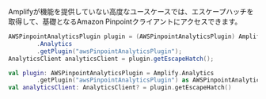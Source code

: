 Amplifyが機能を提供していない高度なユースケースでは、エスケープハッチを取得して、基礎となるAmazon Pinpointクライアントにアクセスできます。

<amplify-block-switcher> <amplify-block name="Java">

```java
AWSPinpointAnalyticsPlugin plugin = (AWSPinpointAnalyticsPlugin) Amplify
        .Analytics
        .getPlugin("awsPinpointAnalyticsPlugin");
AnalyticsClient analyticsClient = plugin.getEscapeHatch();
```

</amplify-block> <amplify-block name="Kotlin">

```kotlin
val plugin: AWSPinpointAnalyticsPlugin = Amplify.Analytics
        .getPlugin("awsPinpointAnalyticsPlugin") as AWSPinpointAnalyticsPlugin
val analyticsClient: AnalyticsClient? = plugin.getEscapeHatch()
```

</amplify-block> </amplify-block-switcher>